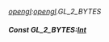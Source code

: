 _[opengl](../../modules/opengl/opengl-module.md):[opengl](../../modules/opengl/opengl-module.md).GL\_2\_BYTES_
##### Const GL\_2\_BYTES:[Int](../../modules/wonkey/wonkey-types-int.md)
